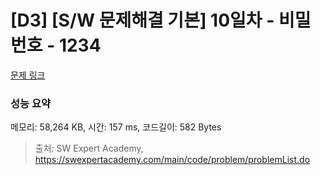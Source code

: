 # [D3] [S/W 문제해결 기본] 10일차 - 비밀번호 - 1234 

[문제 링크](https://swexpertacademy.com/main/code/problem/problemDetail.do?contestProbId=AV14_DEKAJcCFAYD) 

### 성능 요약

메모리: 58,264 KB, 시간: 157 ms, 코드길이: 582 Bytes



> 출처: SW Expert Academy, https://swexpertacademy.com/main/code/problem/problemList.do